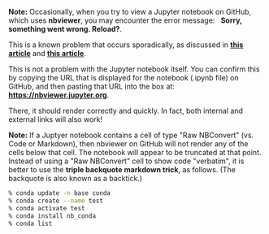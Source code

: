 
<b>Note:</b>  Occasionally, when you try to view a Jupyter notebook on GitHub, which uses <b>nbviewer</b>, you may encounter the error message: &nbsp;  <b>Sorry, something went wrong.  Reload?</b>.

This is a known problem that occurs sporadically, as discussed in
[<b>this article</b>](https://github.com/jupyter/notebook/issues/3555) and
[<b>this article</b>](https://medium.com/@pg170898/problem-facing-at-github-ipynb-is-not-loading-f986a04649f3).

This is not a problem with the Jupyter notebook itself.  You can confirm this by copying the URL that is displayed for the notebook (.ipynb file) on GitHub, and then pasting that URL into the box at:  <b>https://nbviewer.jupyter.org</b>.

There, it should render correctly and quickly.  In fact, both internal and external links will also work!

<b>Note:</b>  If a Juptyer notebook contains a cell of type "Raw NBConvert" (vs. Code or Markdown), then nbviewer on GitHub will not render any of the cells below that cell.  The notebook will appear to be truncated at that point.  Instead of using a "Raw NBConvert" cell to show code "verbatim", it is better to use the <b>triple backquote markdown trick</b>, as follows. (The backquote is also known as a backtick.)

``` bash
% conda update -n base conda
% conda create --name test
% conda activate test
% conda install nb_conda
% conda list
```
